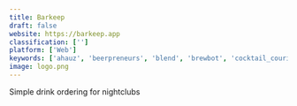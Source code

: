 ```yaml
---
title: Barkeep
draft: false 
website: https://barkeep.app
classification: ['']
platform: ['Web']
keywords: ['ahauz', 'beerpreneurs', 'blend', 'brewbot', 'cocktail_courier', 'craft_beer_club', 'crafted_taste', 'decide', 'drinkeasy', 'haus', 'home_buying_list', 'inadash', 'notarize_for_mortgage', 'pinotbleu', 'simply_move_home', 'spiffy', 'stack_cup', 'whisky_notes', 'wine_awesomeness']
image: logo.png
---
```

Simple drink ordering for nightclubs